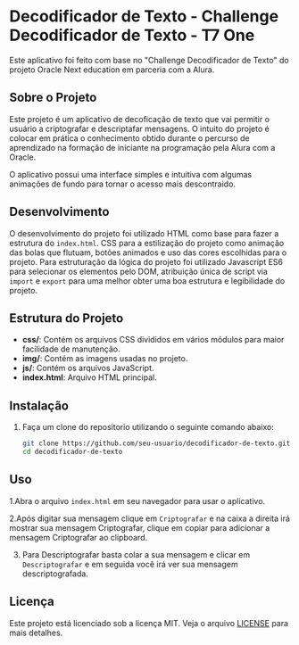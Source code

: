 # Decodificador de Texto - Challenge Decodificador de Texto - T7 One

Este aplicativo foi feito com base no "Challenge Decodificador de Texto" do projeto Oracle Next education em parceria com a Alura.

## Sobre o Projeto

Este projeto é um aplicativo de decoficação de texto que vai permitir o usuário a criptografar e descriptafar mensagens. O intuito do projeto é colocar em prática o conhecimento obtido durante o percurso de aprendizado na formação de iniciante na programação pela Alura com a Oracle.

O aplicativo possui uma interface simples e intuitiva com algumas animações de fundo para tornar o acesso mais descontraido.

## Desenvolvimento

O desenvolvimento do projeto foi utilizado HTML como base para fazer a estrutura do `index.html`. CSS para a estilização do projeto como animação das bolas que flutuam, botões animados e uso das cores escolhidas para o projeto.
Para estruturação da lógica do projeto foi utilizado Javascript ES6 para selecionar os elementos pelo DOM, atribuição única de script via `import` e `export` para uma melhor obter uma boa estrutura e legibilidade do projeto. 

## Estrutura do Projeto

- **css/**: Contém os arquivos CSS divididos em vários módulos para maior facilidade de manutenção.
- **img/**: Contém as imagens usadas no projeto.
- **js/**: Contém os arquivos JavaScript.
- **index.html**: Arquivo HTML principal.

## Instalação

1. Faça um clone do repositorio utilizando o seguinte comando abaixo:
    ```sh
    git clone https://github.com/seu-usuario/decodificador-de-texto.git
    cd decodificador-de-texto
    ```
    
## Uso

1.Abra o arquivo `index.html` em seu navegador para usar o aplicativo.

2.Após digitar sua mensagem clique em `Criptografar` e na caixa a direita irá mostrar sua mensagem Criptografar, clique em copiar para adicionar a mensagem Criptografar ao clipboard.

3. Para Descriptografar basta colar a sua mensagem e clicar em `Descriptografar` e em seguida você irá ver sua mensagem descriptografada.


## Licença

Este projeto está licenciado sob a licença MIT. Veja o arquivo [LICENSE](LICENSE) para mais detalhes.
